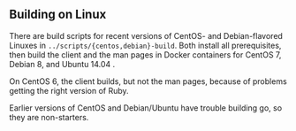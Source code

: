## Building on Linux

There are build scripts for recent versions of CentOS- and Debian-flavored Linuxes in `../scripts/{centos,debian}-build`.
Both install all prerequisites, then build the client and the man pages
in Docker containers for CentOS 7, Debian 8, and Ubuntu 14.04 .

On CentOS 6, the client builds, but not the man pages, because of problems getting the right version of Ruby.

Earlier versions of CentOS and Debian/Ubuntu have trouble building go, so they are non-starters.
